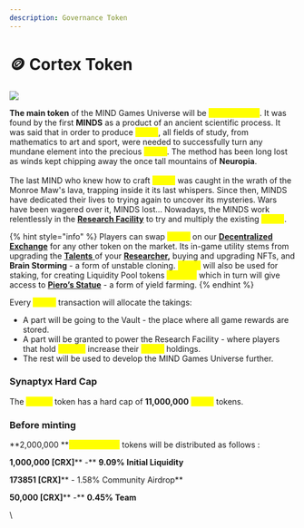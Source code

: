 ```yaml
---
description: Governance Token
---
```


# 🪙 Cortex Token

![](../.gitbook/assets/Synaptyx\_256.png)

**The main token** of the MIND Games Universe will be <mark style="color:yellow;">**Cortex \[CRX]**</mark>. It was found by the first **MINDS** as a product of an ancient scientific process. It was said that in order to produce <mark style="color:yellow;">**\[CRX]**</mark>, all fields of study, from mathematics to art and sport, were needed to successfully turn any mundane element into the precious <mark style="color:yellow;">**\[CRX]**</mark>. The method has been long lost as winds kept chipping away the once tall mountains of **Neuropia**. \
\
The last MIND who knew how to craft <mark style="color:yellow;">**\[CRX]**</mark> was caught in the wrath of the Monroe Maw's lava, trapping inside it its last whispers. Since then, MINDS have dedicated their lives to trying again to uncover its mysteries. Wars have been wagered over it, MINDS lost… Nowadays, the MINDS work relentlessly in the [**Research Facility**](research-facility.md) to try and multiply the existing <mark style="color:yellow;">**\[CRX]**</mark>.

{% hint style="info" %}
Players can swap <mark style="color:yellow;">**\[CRX]**</mark> on our [**Decentralized Exchange**](decentralized-exchange.md) for any other token on the market. Its in-game utility stems from upgrading the [**Talents** ](../learn/game-basics/nfts/your-researcher/talents/)of your [**Researcher**](../learn/game-basics/nfts/your-researcher/)**,** buying and upgrading NFTs, and **Brain Storming** - a form of unstable cloning. <mark style="color:yellow;">**\[CRX]**</mark> will also be used for staking, for creating Liquidity Pool tokens <mark style="color:yellow;">**CRX-LP**</mark> which in turn will give access to [**Piero’s Statue**](pieros-statue.md) - a form of yield farming.
{% endhint %}

Every <mark style="color:yellow;">**\[CRX]**</mark> transaction will allocate the takings:&#x20;

* A part will be going to the Vault - the place where all game rewards are stored.
* A part will be granted to power the Research Facility - where players that hold <mark style="color:yellow;">**\[xCRX]**</mark> increase their <mark style="color:yellow;">**\[CRX]**</mark> holdings.
* The rest will be used to develop the MIND Games Universe further.

### Synaptyx Hard Cap

The <mark style="color:yellow;">**Cortex**</mark> token has a hard cap of **11,000,000** <mark style="color:yellow;">**\[CRX]**</mark> tokens.&#x20;

### Before minting&#x20;

**2,000,000 **<mark style="color:yellow;">**Cortex \[CRX]**</mark> tokens will be distributed as follows :&#x20;

**1,000,000 **<mark style="color:yellow;">**\[CRX]**</mark>** -** **9.09%** **Initial Liquidity**

**173851 **<mark style="color:yellow;">**\[CRX]**</mark>** - 1.58% Community Airdrop**

**50,000 **<mark style="color:yellow;">**\[CRX]**</mark>** -** **0.45% Team**

\
